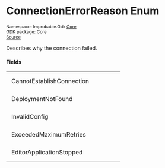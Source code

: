 
# ConnectionErrorReason Enum
<sup>
Namespace: Improbable.Gdk.<a href="{{urlRoot}}/api/core-index">Core</a><br/>
GDK package: Core<br/>
<a href="https://www.github.com/spatialos/gdk-for-unity/blob/88a422dc255ef1d47ee9385f226ca439f31c000b/workers/unity/Packages/io.improbable.gdk.core/Exceptions/ConnectionFailedException.cs/#L8">Source</a>
</sup>

</p>



Describes why the connection failed. 



</p>

#### Fields

<table>
<tr>
<td style="padding: 14px; border: none; width: 25ch">CannotEstablishConnection</td>
<td style="padding: 14px; border: none;"></td>
</tr>
<tr>
<td style="padding: 14px; border: none; width: 25ch">DeploymentNotFound</td>
<td style="padding: 14px; border: none;"></td>
</tr>
<tr>
<td style="padding: 14px; border: none; width: 25ch">InvalidConfig</td>
<td style="padding: 14px; border: none;"></td>
</tr>
<tr>
<td style="padding: 14px; border: none; width: 25ch">ExceededMaximumRetries</td>
<td style="padding: 14px; border: none;"></td>
</tr>
<tr>
<td style="padding: 14px; border: none; width: 25ch">EditorApplicationStopped</td>
<td style="padding: 14px; border: none;"></td>
</tr>
</table>


